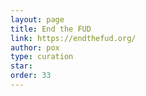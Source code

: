 ```yaml
---
layout: page
title: End the FUD
link: https://endthefud.org/
author: pox
type: curation
star: 
order: 33
---
```

